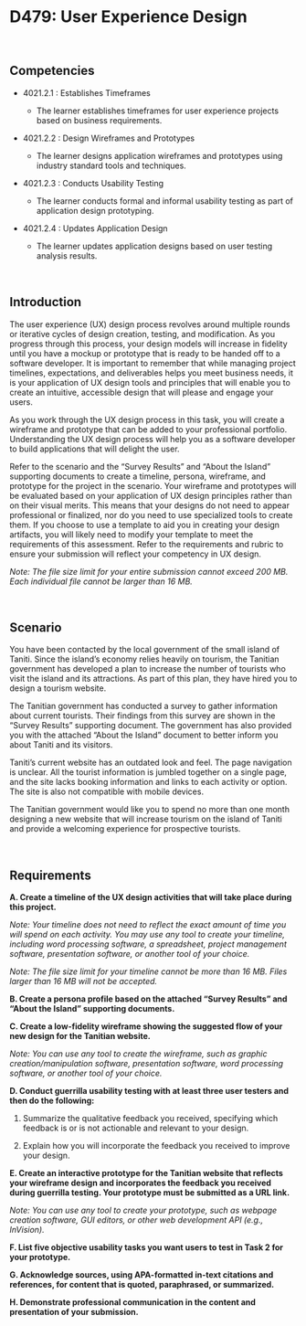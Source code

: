 # D479: User Experience Design

<br>

## Competencies
- 4021.2.1 : Establishes Timeframes
  - The learner establishes timeframes for user experience projects based on business requirements.

- 4021.2.2 : Design Wireframes and Prototypes
  - The learner designs application wireframes and prototypes using industry standard tools and techniques.

- 4021.2.3 : Conducts Usability Testing
  - The learner conducts formal and informal usability testing as part of application design prototyping.

- 4021.2.4 : Updates Application Design
  - The learner updates application designs based on user testing analysis results.

<br> 

## Introduction
The user experience (UX) design process revolves around multiple rounds or iterative cycles of design creation, testing, and modification. As you progress through this process, your design models will increase in fidelity until you have a mockup or prototype that is ready to be handed off to a software developer. It is important to remember that while managing project timelines, expectations, and deliverables helps you meet business needs, it is your application of UX design tools and principles that will enable you to create an intuitive, accessible design that will please and engage your users.

As you work through the UX design process in this task, you will create a wireframe and prototype that can be added to your professional portfolio. Understanding the UX design process will help you as a software developer to build applications that will delight the user.

Refer to the scenario and the “Survey Results” and “About the Island” supporting documents to create a timeline, persona, wireframe, and prototype for the project in the scenario. Your wireframe and prototypes will be evaluated based on your application of UX design principles rather than on their visual merits. This means that your designs do not need to appear professional or finalized, nor do you need to use specialized tools to create them. If you choose to use a template to aid you in creating your design artifacts, you will likely need to modify your template to meet the requirements of this assessment. Refer to the requirements and rubric to ensure your submission will reflect your competency in UX design.

_Note: The file size limit for your entire submission cannot exceed 200 MB. Each individual file cannot be larger than 16 MB._

<br> 

## Scenario
You have been contacted by the local government of the small island of Taniti. Since the island’s economy relies heavily on tourism, the Tanitian government has developed a plan to increase the number of tourists who visit the island and its attractions. As part of this plan, they have hired you to design a tourism website.

The Tanitian government has conducted a survey to gather information about current tourists. Their findings from this survey are shown in the “Survey Results” supporting document. The government has also provided you with the attached “About the Island” document to better inform you about Taniti and its visitors.

Taniti’s current website has an outdated look and feel. The page navigation is unclear. All the tourist information is jumbled together on a single page, and the site lacks booking information and links to each activity or option. The site is also not compatible with mobile devices.

The Tanitian government would like you to spend no more than one month designing a new website that will increase tourism on the island of Taniti and provide a welcoming experience for prospective tourists.

<br> 

## Requirements

**A.  Create a timeline of the UX design activities that will take place during this project.**

   _Note: Your timeline does not need to reflect the exact amount of time you will spend on each activity. You may use any tool to create your timeline, including word processing software, a spreadsheet, project management software, presentation software, or another tool of your choice._

   _Note: The file size limit for your timeline cannot be more than 16 MB. Files larger than 16 MB will not be accepted._

**B.  Create a persona profile based on the attached “Survey Results” and “About the Island” supporting documents.**

**C.  Create a low-fidelity wireframe showing the suggested flow of your new design for the Tanitian website.**

   _Note: You can use any tool to create the wireframe, such as graphic creation/manipulation software, presentation software, word processing software, or another tool of your choice._


**D.  Conduct guerrilla usability testing with at least three user testers and then do the following:**

  1.  Summarize the qualitative feedback you received, specifying which feedback is or is not actionable and relevant to your design.

  2.  Explain how you will incorporate the feedback you received to improve your design.


**E.  Create an interactive prototype for the Tanitian website that reflects your wireframe design and incorporates the feedback you received during guerrilla testing. Your prototype must be submitted as a URL link.**

  _Note: You can use any tool to create your prototype, such as webpage creation software, GUI editors, or other web development API (e.g., InVision)._

**F.  List five objective usability tasks you want users to test in Task 2 for your prototype.**

**G. Acknowledge sources, using APA-formatted in-text citations and references, for content that is quoted, paraphrased, or summarized.**

**H. Demonstrate professional communication in the content and presentation of your submission.**
